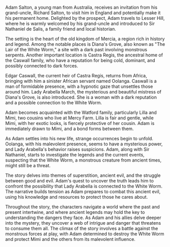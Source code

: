 Adam Salton, a young man from Australia, receives an invitation from his grand-uncle, Richard Salton, to visit him in England and potentially make it his permanent home. Delighted by the prospect, Adam travels to Lesser Hill, where he is warmly welcomed by his grand-uncle and introduced to Sir Nathaniel de Salis, a family friend and local historian.

The setting is the heart of the old kingdom of Mercia, a region rich in history and legend. Among the notable places is Diana's Grove, also known as "The Lair of the White Worm," a site with a dark past involving monstrous serpents. Another important location is Castra Regis, the ancestral home of the Caswall family, who have a reputation for being cold, dominant, and possibly connected to dark forces.

Edgar Caswall, the current heir of Castra Regis, returns from Africa, bringing with him a sinister African servant named Oolanga. Caswall is a man of formidable presence, with a hypnotic gaze that unsettles those around him. Lady Arabella March, the mysterious and beautiful mistress of Diana's Grove, is also introduced. She is a woman with a dark reputation and a possible connection to the White Worm.

Adam becomes acquainted with the Watford family, particularly Lilla and Mimi, two cousins who live at Mercy Farm. Lilla is fair and gentle, while Mimi, with her exotic looks, is fiercely protective of her cousin. Adam is immediately drawn to Mimi, and a bond forms between them.

As Adam settles into his new life, strange occurrences begin to unfold. Oolanga, with his malevolent presence, seems to have a mysterious power, and Lady Arabella's behavior raises suspicions. Adam, along with Sir Nathaniel, starts to investigate the legends and the current events, suspecting that the White Worm, a monstrous creature from ancient times, might still be a threat.

The story delves into themes of superstition, ancient evil, and the struggle between good and evil. Adam's quest to uncover the truth leads him to confront the possibility that Lady Arabella is connected to the White Worm. The narrative builds tension as Adam prepares to combat this ancient evil, using his knowledge and resources to protect those he cares about.

Throughout the story, the characters navigate a world where the past and present intertwine, and where ancient legends may hold the key to understanding the dangers they face. As Adam and his allies delve deeper into the mystery, they uncover a web of intrigue and danger that threatens to consume them all. The climax of the story involves a battle against the monstrous forces at play, with Adam determined to destroy the White Worm and protect Mimi and the others from its malevolent influence.